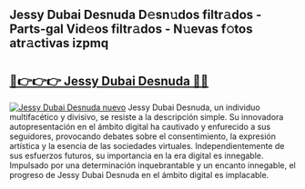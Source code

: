## Jessy Dubai Desnuda D𝚎sn𝚞dos filtr𝚊dos - Parts-gal Vid𝚎os filtr𝚊dos - N𝚞evas f𝚘tos atr𝚊ctivas izpmq

# <h2><a href="http://mb79wb.tromn.icu/?c=Jessy+Dubai+Desnuda">🔗👉👉👉 Jessy Dubai Desnuda 🔗🔗</a></h2>

[![Jessy Dubai Desnuda nuevo](https://i.imgur.com/pEAQMta.gif)](http://mb79wb.tromn.icu/?c=Jessy+Dubai+Desnuda)
Jessy Dubai Desnuda, un individuo multifacético y divisivo, se resiste a la descripción simple. Su innovadora autopresentación en el ámbito digital ha cautivado y enfurecido a sus seguidores, provocando debates sobre el consentimiento, la expresión artística y la esencia de las sociedades virtuales. Independientemente de sus esfuerzos futuros, su importancia en la era digital es innegable. Impulsado por una determinación inquebrantable y un encanto innegable, el progreso de Jessy Dubai Desnuda en el ámbito digital es implacable.
